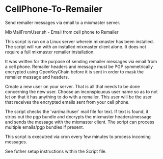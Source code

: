 # CellPhone-To-Remailer

Send remailer messages via email to a mixmaster server.

MixMailFromUser.sh - Email from cell phone to Remailer

This script is run on a Linux server wherein mixmaster has
been installed.  The script will run with an installed
mixmaster client alone.  It does not require a full mixmaster
remailer installation.

It was written for the purpose of sending remailer messages via
email from a cell phone.  Remailer headers and message must
be PGP symmetrically encrypted using OpenKeyChain before it is
sent in order to mask the remailer message and headers.

Create a new user on your server.  That is all that needs
to be done concerning the new user.  Choose an inconspicuous
user name so as to not let on that it has anything to do
with a remailer.   This user will be the user that receives
the encrypted emails sent from your cell phone.

The script checks the 'var/mail/user' mail file for text. If
text is found, it strips out the pgp bundle and decrypts the
mixmaster headers/message and sends the message with the
mixmaster client.  The script can process multiple emails/pgp
bundles if present.

This script is executred via cron every few minutes to process
incoming messages.

See futher setup instructions within the Script file.
